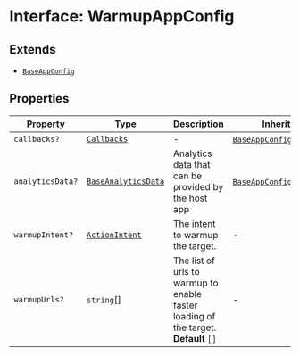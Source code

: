 # Interface: WarmupAppConfig

## Extends

- [`BaseAppConfig`](../../../DesignConfig.types/interfaces/base-app-config.md)

## Properties

| Property | Type | Description | Inherited from |
| ------ | ------ | ------ | ------ |
| `callbacks?` | [`Callbacks`](../../../Callbacks.types/interfaces/callbacks.md) | - | [`BaseAppConfig`](../../../DesignConfig.types/interfaces/BaseAppConfig.md).`callbacks` |
| `analyticsData?` | [`BaseAnalyticsData`](../../../AppConfig.types/type-aliases/base-analytics-data.md) | Analytics data that can be provided by the host app | [`BaseAppConfig`](../../../DesignConfig.types/interfaces/BaseAppConfig.md).`analyticsData` |
| `warmupIntent?` | [`ActionIntent`](../../../ActionIntent.types/type-aliases/ActionIntent.md) | The intent to warmup the target. | - |
| `warmupUrls?` | `string`[] | The list of urls to warmup to enable faster loading of the target. **Default** `[]` | - |

